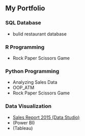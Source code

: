 ## My Portfolio

### SQL Database
  - bulid restaurant database
### R Programming
  - Rock Paper Scissors Game
### Python Programming
  - Analyzing Sales Data
  - OOP_ATM
  - Rock Paper Scissors Game
### Data Visualization
  - [Sales Report 2015 (Data Studio)](https://github.com/maypn/mySkills/blob/main/Dashboard/Sales_Report.pdf)
  - (Power BI)
  - (Tableau)
